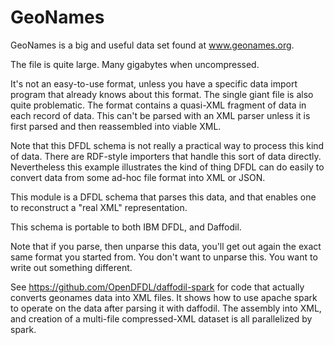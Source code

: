 # GeoNames

GeoNames is a big and useful data set found at www.geonames.org.

The file is quite large. Many gigabytes when uncompressed.

It's not an easy-to-use format, unless you have a specific data import program that 
already knows about this format. The single giant file is also quite
problematic. The format contains a quasi-XML fragment of data in each
record of data. This can't be parsed with an XML parser unless it is first
parsed and then reassembled into viable XML. 

Note that this DFDL schema is not really a practical way to process this kind of data.
There are RDF-style importers that handle this sort of data directly. Nevertheless this
example illustrates the kind of thing DFDL can do easily to convert data from some
ad-hoc file format into XML or JSON. 

This module is a DFDL schema that parses this data, and that enables one to
reconstruct a "real XML" representation.

This schema is portable to both IBM DFDL, and Daffodil. 

Note that if you parse, then unparse this data, you'll get out again the exact
same format you started from. You don't want to unparse this. You want to write
out something different. 

See https://github.com/OpenDFDL/daffodil-spark for code that actually converts geonames
data into XML files. It shows how to use apache spark to operate on the data after parsing it
with daffodil. The assembly into XML, and creation of a multi-file compressed-XML dataset
is all parallelized by spark.






